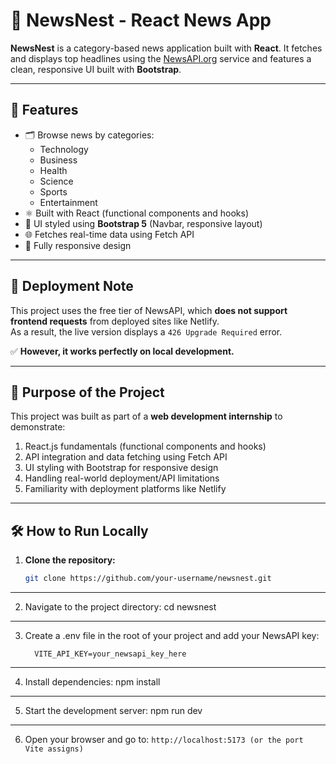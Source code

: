 # 📰 NewsNest - React News App

**NewsNest** is a category-based news application built with **React**. It fetches and displays top headlines using the [NewsAPI.org](https://newsapi.org) service and features a clean, responsive UI built with **Bootstrap**.

---

## 🚀 Features

- 🗂️ Browse news by categories:
  - Technology
  - Business
  - Health
  - Science
  - Sports
  - Entertainment
- ⚛️ Built with React (functional components and hooks)
- 🎨 UI styled using **Bootstrap 5** (Navbar, responsive layout)
- 🌐 Fetches real-time data using Fetch API
- 📱 Fully responsive design

---

## 🚧 Deployment Note

This project uses the free tier of NewsAPI, which **does not support frontend requests** from deployed sites like Netlify.  
As a result, the live version displays a `426 Upgrade Required` error.

✅ **However, it works perfectly on local development.**

---

## 🎯 Purpose of the Project

This project was built as part of a **web development internship** to demonstrate:

1. React.js fundamentals (functional components and hooks)
2. API integration and data fetching using Fetch API
3. UI styling with Bootstrap for responsive design
4. Handling real-world deployment/API limitations
5. Familiarity with deployment platforms like Netlify

---

## 🛠️ How to Run Locally

1. **Clone the repository:**
   ```bash
   git clone https://github.com/your-username/newsnest.git

---
2. Navigate to the project directory:
    cd newsnest
---
3. Create a .env file in the root of your project and add your NewsAPI key:
    ```env
      VITE_API_KEY=your_newsapi_key_here
---
4. Install dependencies:
    npm install
---
5. Start the development server:
    npm run dev
---
6. Open your browser and go to:
    ```http://localhost:5173 (or the port Vite assigns)```
